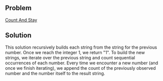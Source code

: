 ## Problem

[Count And Stay](https://leetcode.com/explore/interview/card/top-interview-questions-easy/127/strings/886/)

## Solution

This solution recursively builds each string from the string for the previous 
number. Once we reach the integer 1, we return "1". To build the new strings,
we iterate over the previous string and count sequential occurrences of each
number. Every time we encounter a new number (and once we finish iterating),
we append the count of the previously observed number and the number itself
to the result string.  

